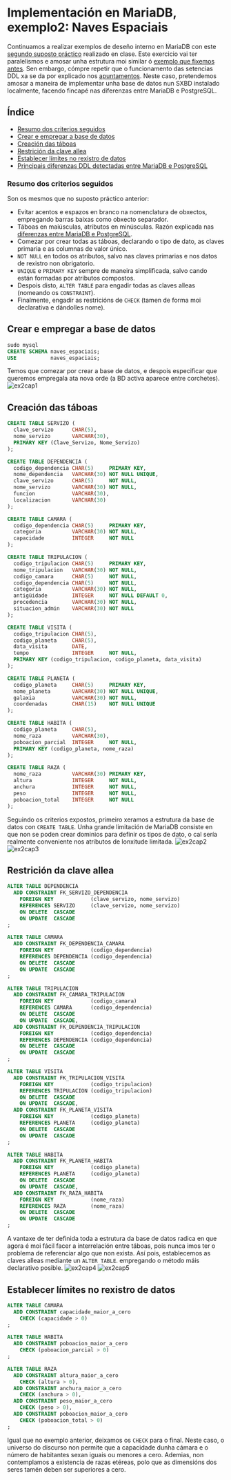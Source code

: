 # Implementación en MariaDB, exemplo2: Naves Espaciais

Continuamos a realizar exemplos de deseño interno en MariaDB con este [segundo suposto práctico](https://github.com/davidgchaves/first-steps-with-git-and-github-wirtz-asir1-and-dam1/tree/master/exercicios-ddl/2-naves-espaciais) realizado en clase. Este exercicio vai ter paralelismos e amosar unha estrutura moi similar ó [exemplo que fixemos antes](exemplo1_MariaDB.md). Sen embargo, cómpre repetir que o funcionamento das setencias DDL xa se da por explicado nos [apuntamentos](DDL.md). Neste caso, pretendemos amosar a maneira de implementar unha base de datos nun SXBD instalado localmente, facendo fincapé nas diferenzas entre MariaDB e PostgreSQL.

## Índice

- [Resumo dos criterios seguidos](#resumo-dos-criterios-seguidos)
- [Crear e empregar a base de datos](#crear-e-empregar-a-base-de-datos)
- [Creación das táboas](#creación-das-táboas)
- [Restrición da clave allea](#restrición-da-clave-allea)
- [Establecer límites no rexistro de datos](#establecer-limites-no-rexistro-de-datos)
- [Principais diferenzas DDL detectadas entre MariaDB e PostgreSQL](#principais-diferenzas-ddl-detectadas-entre-mariadb-e-postgresql)

### Resumo dos criterios seguidos

Son os mesmos que no suposto práctico anterior:

- Evitar acentos e espazos en branco na nomenclatura de obxectos, empregando barras baixas como obxecto separador.
- Táboas en maiúsculas, atributos en minúsculas. Razón explicada nas [diferenzas entre MariaDB e PostgreSQL](#principais-diferenzas-ddl-detectadas-entre-mariadb-e-postgresql).
- Comezar por crear todas as táboas, declarando o tipo de dato, as claves primaria e as columnas de valor único.
- ```NOT NULL``` en todos os atributos, salvo nas claves primarias e nos datos de rexistro non obrigatorio. 
- ```UNIQUE``` e ```PRIMARY KEY``` sempre de maneira simplificada, salvo cando están formadas por atributos compostos.
- Despois disto, ```ALTER TABLE``` para engadir todas as claves alleas (nomeando os ```CONSTRAINT```).
- Finalmente, engadir as restricións de ```CHECK``` (tamen de forma moi declarativa e dándolles nome).

## Crear e empregar a base de datos

```sql
sudo mysql
CREATE SCHEMA naves_espaciais;
USE           naves_espaciais;
```
Temos que comezar por crear a base de datos, e despois especificar que queremos empregala ata nova orde (a BD activa aparece entre corchetes).
![ex2cap1](/img/ex2cap1.PNG)

## Creación das táboas

```sql
CREATE TABLE SERVIZO (
  clave_servizo      CHAR(5),
  nome_servizo       VARCHAR(30),
  PRIMARY KEY (Clave_Servizo, Nome_Servizo)
);

CREATE TABLE DEPENDENCIA (
  codigo_dependencia CHAR(5)     PRIMARY KEY,
  nome_dependencia   VARCHAR(30) NOT NULL UNIQUE,
  clave_servizo      CHAR(5)     NOT NULL,
  nome_servizo       VARCHAR(30) NOT NULL,
  funcion            VARCHAR(30),
  localizacion       VARCHAR(30)
);

CREATE TABLE CAMARA (
  codigo_dependencia CHAR(5)     PRIMARY KEY,
  categoria          VARCHAR(30) NOT NULL,
  capacidade         INTEGER     NOT NULL
);

CREATE TABLE TRIPULACION (
  codigo_tripulacion CHAR(5)     PRIMARY KEY,
  nome_tripulacion   VARCHAR(30) NOT NULL,
  codigo_camara      CHAR(5)     NOT NULL,
  codigo_dependencia CHAR(5)     NOT NULL,
  categoria          VARCHAR(30) NOT NULL,
  antigüidade        INTEGER     NOT NULL DEFAULT 0,
  procedencia        VARCHAR(30) NOT NULL,
  situacion_admin    VARCHAR(30) NOT NULL
);

CREATE TABLE VISITA (
  codigo_tripulacion CHAR(5),
  codigo_planeta     CHAR(5),
  data_visita        DATE,
  tempo              INTEGER     NOT NULL,
  PRIMARY KEY (codigo_tripulacion, codigo_planeta, data_visita)
);

CREATE TABLE PLANETA (
  codigo_planeta     CHAR(5)     PRIMARY KEY,
  nome_planeta       VARCHAR(30) NOT NULL UNIQUE,
  galaxia            VARCHAR(30) NOT NULL,
  coordenadas        CHAR(15)    NOT NULL UNIQUE
);

CREATE TABLE HABITA (
  codigo_planeta     CHAR(5),
  nome_raza          VARCHAR(30),
  poboacion_parcial  INTEGER     NOT NULL,
  PRIMARY KEY (codigo_planeta, nome_raza)
);

CREATE TABLE RAZA (
  nome_raza          VARCHAR(30) PRIMARY KEY,
  altura             INTEGER     NOT NULL,
  anchura            INTEGER     NOT NULL,
  peso               INTEGER     NOT NULL,
  poboacion_total    INTEGER     NOT NULL
);
```
Seguindo os criterios expostos, primeiro xeramos a estrutura da base de datos con ```CREATE TABLE```. Unha grande limitación de MariaDB consiste en que non se poden crear dominios para definir os tipos de dato, o cal sería realmente conveniente nos atributos de lonxitude limitada.
![ex2cap2](/img/ex2cap2.PNG)
![ex2cap3](/img/ex2cap3.PNG)

## Restrición da clave allea

```sql
ALTER TABLE DEPENDENCIA
  ADD CONSTRAINT FK_SERVIZO_DEPENDENCIA
    FOREIGN KEY            (clave_servizo, nome_servizo)
    REFERENCES SERVIZO     (clave_servizo, nome_servizo)
    ON DELETE  CASCADE
    ON UPDATE  CASCADE
;

ALTER TABLE CAMARA
  ADD CONSTRAINT FK_DEPENDENCIA_CAMARA
    FOREIGN KEY            (codigo_dependencia)
    REFERENCES DEPENDENCIA (codigo_dependencia)
    ON DELETE  CASCADE
    ON UPDATE  CASCADE
;

ALTER TABLE TRIPULACION
  ADD CONSTRAINT FK_CAMARA_TRIPULACION
    FOREIGN KEY            (codigo_camara)
    REFERENCES CAMARA      (codigo_dependencia)
    ON DELETE  CASCADE
    ON UPDATE  CASCADE,
  ADD CONSTRAINT FK_DEPENDENCIA_TRIPULACION
    FOREIGN KEY            (codigo_dependencia)
    REFERENCES DEPENDENCIA (codigo_dependencia)
    ON DELETE  CASCADE
    ON UPDATE  CASCADE
;

ALTER TABLE VISITA
  ADD CONSTRAINT FK_TRIPULACION_VISITA
    FOREIGN KEY            (codigo_tripulacion)
    REFERENCES TRIPULACION (codigo_tripulacion)
    ON DELETE  CASCADE
    ON UPDATE  CASCADE,
  ADD CONSTRAINT FK_PLANETA_VISITA
    FOREIGN KEY            (codigo_planeta)
    REFERENCES PLANETA     (codigo_planeta)
    ON DELETE  CASCADE
    ON UPDATE  CASCADE
;

ALTER TABLE HABITA
  ADD CONSTRAINT FK_PLANETA_HABITA
    FOREIGN KEY            (codigo_planeta)
    REFERENCES PLANETA     (codigo_planeta)
    ON DELETE  CASCADE
    ON UPDATE  CASCADE,
  ADD CONSTRAINT FK_RAZA_HABITA
    FOREIGN KEY            (nome_raza)
    REFERENCES RAZA        (nome_raza)
    ON DELETE  CASCADE
    ON UPDATE  CASCADE
;
```
A vantaxe de ter definida toda a estrutura da base de datos radica en que agora é moi fácil facer a interrelación entre táboas, pois nunca imos ter o problema de referenciar algo que non exista. Así pois, establecemos as claves alleas mediante un ```ALTER TABLE```. empregando o método máis declarativo posible.
![ex2cap4](/img/ex2cap4.PNG)
![ex2cap5](/img/ex2cap5.PNG)

## Establecer límites no rexistro de datos

```sql
ALTER TABLE CAMARA
  ADD CONSTRAINT capacidade_maior_a_cero
    CHECK (capacidade > 0)
;

ALTER TABLE HABITA
  ADD CONSTRAINT poboacion_maior_a_cero
    CHECK (poboacion_parcial > 0)
;

ALTER TABLE RAZA
  ADD CONSTRAINT altura_maior_a_cero
    CHECK (altura > 0),
  ADD CONSTRAINT anchura_maior_a_cero
    CHECK (anchura > 0),
  ADD CONSTRAINT peso_maior_a_cero
    CHECK (peso > 0),
  ADD CONSTRAINT poboacion_maior_a_cero
    CHECK (poboacion_total > 0)
;
```
Igual que no exemplo anterior, deixamos os ```CHECK``` para o final. Neste caso, o universo do discurso non permite que a capacidade dunha cámara e o número de habitantes sexan iguais ou menores a cero. Ademias, non contemplamos a existencia de razas etéreas, polo que as dimensións dos seres tamén deben ser superiores a cero. 
